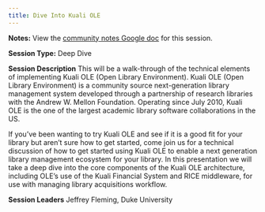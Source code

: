 ```yaml
---
title: Dive Into Kuali OLE
---
```


**Notes:** View the [community notes Google doc](https://docs.google.com/document/d/1YGwN6ioCOKW-pt4PwY2R5Z56iS5qBRnTKtEPwjTD5H4/ "Dive into Kuali OLE - community notes") for this session.

**Session Type:** Deep Dive

**Session Description**
This will be a walk-through of the technical elements of implementing Kuali OLE (Open Library Environment). Kuali OLE (Open Library Environment) is a community source next-generation library management system developed through a partnership of research libraries with the Andrew W. Mellon Foundation. Operating since July 2010, Kuali OLE is the one of the largest academic library software collaborations in the US.

If you’ve been wanting to try Kuali OLE and see if it is a good fit for your library but aren’t sure how to get started, come join us for a technical discussion of how to get started using Kuali OLE to enable a next generation library management ecosystem for your library. In this presentation we will take a deep dive into the core components of the Kuali OLE architecture, including OLE’s use of the Kuali Financial System and RICE middleware, for use with managing library acquisitions workflow.

**Session Leaders**
Jeffrey Fleming, Duke University